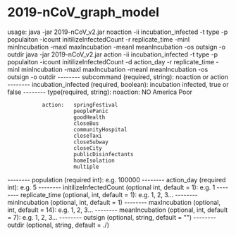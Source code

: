 # 2019-nCoV_graph_model

usage: java -jar 2019-nCoV_v2.jar noaction -ii incubation_infected -t type -p populaiton -icount initilizeInfectedCount -r replicate_time -minI minIncubation -maxI maxIncubation -meanI meanIncubation -os outsign -o outdir
       java -jar 2019-nCoV_v2.jar action   -ii incubation_infected -t type -p populaiton -icount initilizeInfectedCount -d action_day -r replicate_time -minI minIncubation -maxI maxIncubation -meanI meanIncubation -os outsign -o outdir
-------- subcommand (required, string): noaction or action
-------- incubation_infected (required, boolean): incubation infected, true or false
-------- type(required, string): 
               noaction: NO 
                         America 
                         Poor 

               action:   springFestival 
                         peoplePanic 
                         goodHealth 
                         closeBus 
                         communityHospital 
                         closeTaxi 
                         closeSubway 
                         closeCity 
                         publicDisinfectants 
                         homeIsolation 
                         multiple
-------- population (required int): e.g. 100000
-------- action_day (required int): e.g. 5
-------- initilizeInfectedCount (optional int, default = 1): e.g. 1
-------- replicate_time (optional, int, default = 1): e.g. 1, 2, 3...
-------- minIncubation (optional, int, default = 1)
-------- maxIncubation (optional, int, default = 14): e.g. 1, 2, 3...
-------- meanIncubation (optional, int, default = 7): e.g. 1, 2, 3...
-------- outsign (optional, string, default = "")
-------- outdir (optional, string, default = ./)
